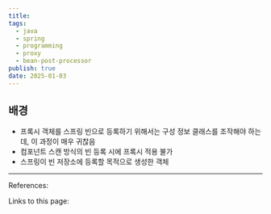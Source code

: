 ```yaml
---
title: 
tags:
  - java
  - spring
  - programming
  - proxy
  - bean-post-processor
publish: true
date: 2025-01-03
---
```


## 배경
- 프록시 객체를 스프링 빈으로 등록하기 위해서는 구성 정보 클래스를 조작해야 하는데, 이 과정이 매우 귀찮음
- 컴포넌트 스캔 방식의 빈 등록 시에 프록시 적용 불가
- 스프링이 빈 저장소에 등록할 목적으로 생성한 객체


---
References: 

Links to this page: 